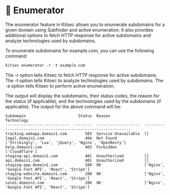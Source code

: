 # 🧮 Enumerator

The enumerator feature in Kitsec allows you to enumerate subdomains for a given domain using Subfinder and active enumeration. It also provides additional options to fetch HTTP response for active subdomains and analyze technologies used by subdomains.

To enumerate subdomains for example.com, you can use the following command:


```py
kitsec enumerator -r -t example.com
```

The -r option tells Kitsec to fetch HTTP response for active subdomains. The -t option tells Kitsec to analyze technologies used by subdomains. The -a option tells Kitsec to perform active enumeration.

The output will display the subdomains, their status codes, the reason for the status (if applicable), and the technologies used by the subdomains (if applicable). The output for the above command will be:

```
Subdomain                       Status  Reason               Technology
----------------------------  --------  -------------------  ----------------------------------------------------------------
tracking.webapp.domain1.com        503  Service Unavailable  []
legal.domain1.com                  404  Not Found            ['Strikingly', 'Lua', 'jQuery', 'Nginx', 'OpenResty']
help.domain1.com                   403  Forbidden            ['Cloudflare']
staging-api.domain1.com            401  Unauthorized         []
api.domain1.com                    401  Unauthorized         []
staging-app.domain1.com            200  OK                   ['Nginx', 'Google Font API', 'React', 'Stripe']
staging-website.domain1.com        200  OK                   ['Nginx', 'Google Font API', 'React', 'Stripe']
sales.domain1.com                  200  OK                   ['Nginx', 'Google Font API', 'React', 'Stripe']
```
